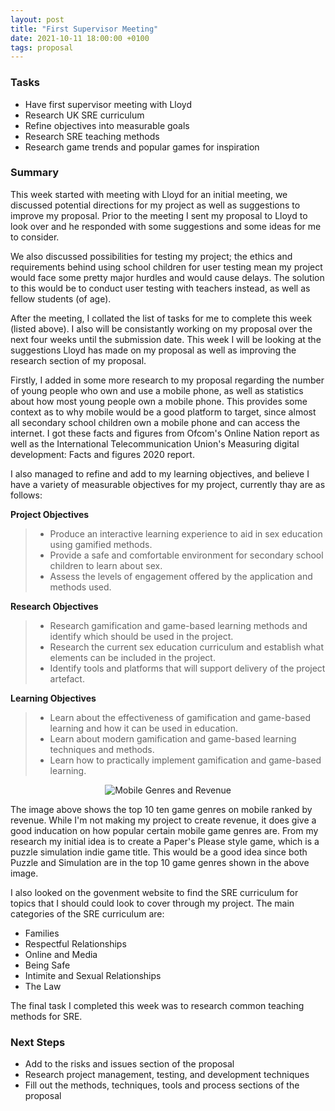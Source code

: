 ```yaml
---
layout: post
title: "First Supervisor Meeting"
date: 2021-10-11 18:00:00 +0100
tags: proposal 
---
```

### Tasks
- Have first supervisor meeting with Lloyd
- Research UK SRE curriculum
- Refine objectives into measurable goals
- Research SRE teaching methods
- Research game trends and popular games for inspiration

### Summary
This week started with meeting with Lloyd for an initial meeting, we discussed potential directions for my project as well as suggestions to improve my proposal. Prior to the meeting I sent my proposal to Lloyd to look over and he responded with some suggestions and some ideas for me to consider.

We also discussed possibilities for testing my project; the ethics and requirements behind using school children for user testing mean my project would face some pretty major hurdles and would cause delays. The solution to this would be to conduct user testing with teachers instead, as well as fellow students (of age). 

After the meeting, I collated the list of tasks for me to complete this week (listed above). I also will be consistantly working on my proposal over the next four weeks until the submission date. This week I will be looking at the suggestions Lloyd has made on my proposal as well as improving the research section of my proposal. 

Firstly, I added in some more research to my proposal regarding the number of young people who own and use a mobile phone, as well as statistics about how most young people own a mobile phone. This provides some context as to why mobile would be a good platform to target, since almost all secondary school children own a mobile phone and can access the internet. I got these facts and figures from Ofcom's Online Nation report as well as the International Telecommunication Union's Measuring digital development: Facts and figures 2020 report. 

I also managed to refine and add to my learning objectives, and believe I have a variety of measurable objectives for my project, currently thay are as follows:

**Project Objectives**
> -	Produce an interactive learning experience to aid in sex education using gamified methods.
> -	Provide a safe and comfortable environment for secondary school children to learn about sex.
> -	Assess the levels of engagement offered by the application and methods used.

**Research Objectives**
> -	Research gamification and game-based learning methods and identify which should be used in the project.
> -	Research the current sex education curriculum and establish what elements can be included in the project. 
> -	Identify tools and platforms that will support delivery of the project artefact.

**Learning Objectives**
> -	Learn about the effectiveness of gamification and game-based learning and how it can be used in education.
> -	Learn about modern gamification and game-based learning techniques and methods. 
> -	Learn how to practically implement gamification and game-based learning.

<p align="center">
  <img src="{{site.baseurl}}/assets/mobile-grenres-popularity.png" alt="Mobile Genres and Revenue"/>
</p>

The image above shows the top 10 ten game genres on mobile ranked by revenue. While I'm not making my project to create revenue, it does give a good inducation on how popular certain mobile game genres are. From my research my initial idea is to create a Paper's Please style game, which is a puzzle simulation indie game title. This would be a good idea since both Puzzle and Simulation are in the top 10 game genres shown in the above image.

I also looked on the govenment website to find the SRE curriculum for topics that I should could look to cover through my project. The main categories of the SRE curriculum are:
- Families
- Respectful Relationships
- Online and Media
- Being Safe
- Intimite and Sexual Relationships
- The Law

The final task I completed this week was to research common teaching methods for SRE.

### Next Steps
- Add to the risks and issues section of the proposal
- Research project management, testing, and development techniques
- Fill out the methods, techniques, tools and process sections of the proposal
